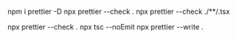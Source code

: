 npm i prettier -D
npx prettier --check .
npx prettier --check ./\*\*/.tsx

npx prettier --check .
npx tsc --noEmit
npx prettier --write .
